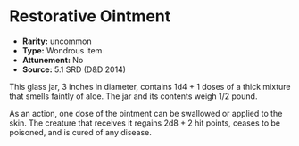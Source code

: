 
# Restorative Ointment

* **Rarity:** uncommon
* **Type:** Wondrous item
* **Attunement:** No
* **Source:** 5.1 SRD (D&D 2014)


This glass jar, 3 inches in diameter, contains 1d4 + 1 doses of a thick mixture that smells faintly of aloe. The jar and its contents weigh 1/2 pound.

As an action, one dose of the ointment can be swallowed or applied to the skin. The creature that receives it regains 2d8 + 2 hit points, ceases to be poisoned, and is cured of any disease.
